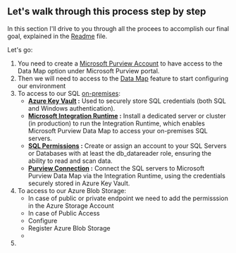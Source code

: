## Let's walk through this process step by step

In this section I'll drive to you through all the procees to accomplish our final goal, explained in the [Readme](README.md) file.

Let's go:

1. You need to create a [Microsoft Purview Account](01%20-%20MicrosoftPurviewAccount.md) to have access to the Data Map option under Microsoft Purview portal.
2. Then we will need to access to the [Data Map](02%20-%20PurviewPortalConfiguration.md) feature to start configuring our environment
3. To access to our SQL [on-premises](03%20-%20On-premises%20connections.md):
   - **[Azure Key Vault](03a%20-%20Azure%20Key%20Vault.md) :** Used to securely store SQL credentials (both SQL and Windows authentication).
   - **[Microsoft Integration Runtime](03b%20-%20IntegrationRuntime.md) :** Install a dedicated server or cluster (in production) to run the Integration Runtime, which enables Microsoft Purview Data Map to access your on-premises SQL servers.
   - **[SQL Permissions](03c%20-%20Configure%20SQL%20on-premises.md) :** Create or assign an account to your SQL Servers or Databases with at least the db_datareader role, ensuring the ability to read and scan data.
   - **[Purview Connection](03d%20-%20Add%20SQL%20On-premises%20to%20DataMap.md) :** Connect the SQL servers to Microsoft Purview Data Map via the Integration Runtime, using the credentials securely stored in Azure Key Vault.
4. To access to our Azure Blob Storage:
   - In case of public or private endpoint we need to add the permisssion in the Azure Storage Account
   - In case of Public Access
   - Configure
   - Register Azure Blob Storage
   - 
5. 

